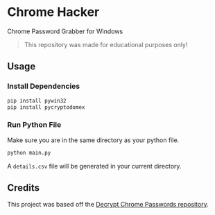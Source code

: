 # Chrome Hacker

Chrome Password Grabber for Windows
> This repository was made for educational purposes only!

## Usage

### Install Dependencies

```sh
pip install pywin32
pip install pycryptodomex
```

### Run Python File

Make sure you are in the same directory as your python file.

```sh
python main.py
```

A `details.csv` file will be generated in your current directory.

## Credits

This project was based off the [Decrypt Chrome Passwords repository](https://github.com/ohyicong/decrypt-chrome-passwords/).
